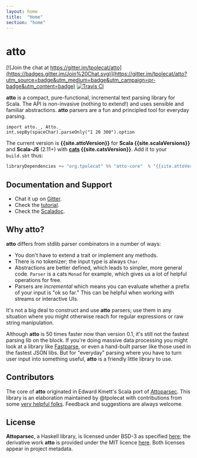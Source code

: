 ```yaml
---
layout: home
title:  "Home"
section: "home"
---
```


# atto

[![Join the chat at https://gitter.im/tpolecat/atto](https://badges.gitter.im/Join%20Chat.svg)](https://gitter.im/tpolecat/atto?utm_source=badge&utm_medium=badge&utm_campaign=pr-badge&utm_content=badge)
[![Travis CI](https://travis-ci.org/tpolecat/atto.svg?branch=master)](https://travis-ci.org/tpolecat/atto)

**atto** is a compact, pure-functional, incremental text parsing library for Scala. The API is non-invasive (nothing to extend!) and uses sensible and familiar abstractions. **atto** parsers are a fun and principled tool for everyday parsing.

```tut
import atto._, Atto._
int.sepBy(spaceChar).parseOnly("1 20 300").option
```

The current version is **{{site.attoVersion}}** for **Scala {{site.scalaVersions}}** and **Scala-JS** (2.11+) with **[cats](http://typelevel.org/cats/) {{site.catsVersion}}**. Add it to your `build.sbt` thus:

```scala
libraryDependencies += "org.tpolecat" %% "atto-core"  % "{{site.attoVersion}}"
```

## Documentation and Support

- Chat it up on [Gitter](https://gitter.im/tpolecat/atto).
- Check the [tutorial](https://tpolecat.github.com/atto/docs/first-steps.html).
- Check the [Scaladoc](https://www.javadoc.io/doc/org.tpolecat/atto-core_2.12/{{site.attoVersion}}).

## Why atto?

**atto** differs from stdlib parser combinators in a number of ways:

- You don't have to extend a trait or implement any methods.
- There is no tokenizer; the input type is always `Char`.
- Abstractions are better defined, which leads to simpler, more general code. `Parser` is a cats `Monad` for example, which gives us a lot of helpful operations for free.
- Parsers are *incremental* which means you can evaluate whether a prefix of your input is "ok so far." This can be helpful when working with streams or interactive UIs.

It's not a big deal to construct and use **atto** parsers; use them in any situation where you might otherwise reach for regular expressions or raw string manipulation.

Although **atto** is 50 times faster now than version 0.1, it's still not the fastest parsing lib on the block. If you're doing massive data processing you might look at a library like [Fastparse](http://www.lihaoyi.com/fastparse/), or even a hand-built parser like those used in the fastest JSON libs. But for "everyday" parsing where you have to turn user input into something useful, **atto** is a friendly little library to use.

## Contributors

The core of **atto** originated in Edward Kmett's Scala port of [Attoparsec](https://github.com/bos/attoparsec). This library is an elaboration maintained by @tpolecat with contributions from some [very helpful folks](https://github.com/tpolecat/atto/graphs/contributors). Feedback and suggestions are always welcome.

## License

**Attoparsec**, a Haskell library, is licensed under BSD-3 as specified [here](https://github.com/bos/attoparsec); the derivative work **atto** is provided under the MIT licence [here](LICENSE). Both licenses appear in project metadata.
